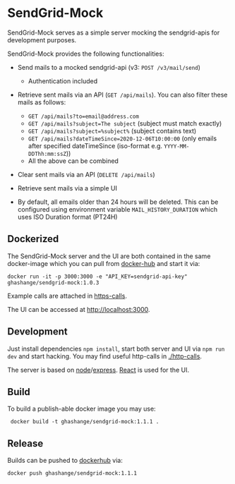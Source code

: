 # SendGrid-Mock

SendGrid-Mock serves as a simple server mocking the sendgrid-apis for development purposes.

SendGrid-Mock provides the following functionalities:

* Send mails to a mocked sendgrid-api (v3: `POST /v3/mail/send`)
  * Authentication included

* Retrieve sent mails via an API (`GET /api/mails`). You can also filter these mails as follows:
  * `GET /api/mails?to=email@address.com`
  * `GET /api/mails?subject=The subject` (subject must match exactly)
  * `GET /api/mails?subject=%subject%` (subject contains text)
  * `GET /api/mails?dateTimeSince=2020-12-06T10:00:00` (only emails after specified dateTimeSince (iso-format e.g. `YYYY-MM-DDThh:mm:ssZ`))
  * All the above can be combined

* Clear sent mails via an API (`DELETE /api/mails`)

* Retrieve sent mails via a simple UI

* By default, all emails older than 24 hours will be deleted. This can be configured using environment variable `MAIL_HISTORY_DURATION` which uses ISO Duration format (PT24H)

## Dockerized

The SendGrid-Mock server and the UI are both contained in the same docker-image which you can pull from [docker-hub](https://cloud.docker.com/u/ghashange/repository/docker/ghashange/sendgrid-mock) and start it via:

```shell
docker run -it -p 3000:3000 -e "API_KEY=sendgrid-api-key" ghashange/sendgrid-mock:1.0.3
```

Example calls are attached in [https-calls](./http-calls).

The UI can be accessed at <http://localhost:3000>.

## Development

Just install dependencies `npm install`, start both server and UI via `npm run dev` and start hacking. You may find useful http-calls in [./http-calls](./http-calls).

The server is based on [node]/[express]. [React] is used for the UI.

[express]: http://expressjs.com/
[node]: https://nodejs.org/
[React]: https://reactjs.org/

## Build

To build a publish-able docker image you may use:

```shell
 docker build -t ghashange/sendgrid-mock:1.1.1 .
```

## Release

Builds can be pushed to [dockerhub](https://hub.docker.com/) via:

```shell
docker push ghashange/sendgrid-mock:1.1.1
```
